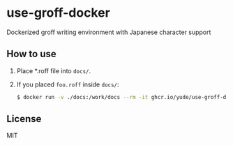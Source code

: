 # use-groff-docker

Dockerized groff writing environment with Japanese character support

## How to use

1. Place *.roff file into `docs/`.

2. If you placed `foo.roff` inside `docs/`:
    ```bash
    $ docker run -v ./docs:/work/docs --rm -it ghcr.io/yude/use-groff-docker:master foo.roff
    ```

## License

MIT
